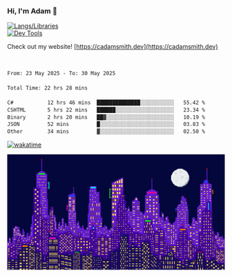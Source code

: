 ### Hi, I'm Adam 👋

[![Langs/Libraries](https://skillicons.dev/icons?i=cs,dotnet,js,css,html,sass,ts,jquery,bootstrap)](https://skillicons.dev)
<br/>
[![Dev Tools](https://skillicons.dev/icons?i=git,github,githubactions,visualstudio)](https://skillicons.dev)

Check out my website! [https://cadamsmith.dev](https://cadamsmith.dev)

<br/>

<!--START_SECTION:waka-->

```txt
From: 23 May 2025 - To: 30 May 2025

Total Time: 22 hrs 28 mins

C#           12 hrs 46 mins  ██████████████░░░░░░░░░░░   55.42 %
CSHTML       5 hrs 22 mins   ██████░░░░░░░░░░░░░░░░░░░   23.34 %
Binary       2 hrs 20 mins   ██▓░░░░░░░░░░░░░░░░░░░░░░   10.19 %
JSON         52 mins         █░░░░░░░░░░░░░░░░░░░░░░░░   03.83 %
Other        34 mins         ▓░░░░░░░░░░░░░░░░░░░░░░░░   02.50 %
```

<!--END_SECTION:waka-->

[![wakatime](https://wakatime.com/badge/user/2234bda2-efd3-47c5-8724-79108edfe9aa.svg)](https://wakatime.com/@2234bda2-efd3-47c5-8724-79108edfe9aa)

![Pixelated city at night](./media/city.gif)
